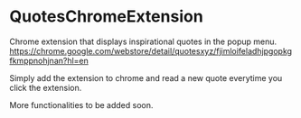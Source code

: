 # QuotesChromeExtension
Chrome extension that displays inspirational quotes in the popup menu.
https://chrome.google.com/webstore/detail/quotesxyz/fjimloifeladhjpgopkgfkmppnohjnan?hl=en

Simply add the extension to chrome and read a new quote everytime you click the extension.

More functionalities to be added soon.

